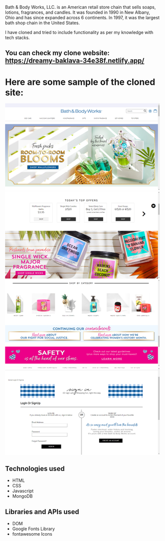 Bath & Body Works, LLC. is an American retail store chain that sells soaps, lotions, fragrances, and candles. It was founded in 1990 in New Albany, Ohio and has since expanded across 6 continents. In 1997, it was the largest bath shop chain in the United States. 

I have cloned and tried to include functionality as per my knowledge with tech stacks. 
## You can check my clone website: https://dreamy-baklava-34e38f.netlify.app/

# Here are some sample of the cloned site: 

![](assets/Screenshot%20(106).png)
![](assets/Screenshot%20(107).png)
![](assets/Screenshot%20(108).png)
![](assets/Screenshot%20(109).png)

## Technologies used

- HTML
- CSS
- Javascript
- MongoDB

## Libraries and APIs used

- DOM
- Google Fonts Library
- fontawesome Icons
